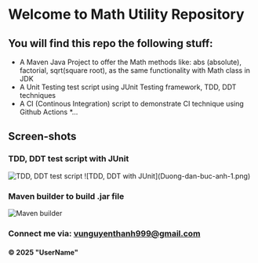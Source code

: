 # Welcome to Math Utility Repository
## You will find this repo the following stuff:

* A Maven Java Project to offer the Math methods like: abs (absolute), factorial, sqrt(square root), as the same 
functionality with Math class in JDK
* A Unit Testing test script using JUnit Testing framework, TDD, DDT techniques
* A CI (Continous Integration) script to demonstrate CI technique using Github Actions
*...

## Screen-shots

### TDD, DDT test script with JUnit
<img alt="TDD, DDT test script" src="Duong-dan-buc-anh.html">
![TDD, DDT with JUnit](Duong-dan-buc-anh-1.png)

### Maven builder to build .jar file
![Maven builder](Duong-dan-buc-anh-2.png)

### Connect me via: vunguyenthanh999@gmail.com	

#### &#169; 2025 "UserName"
